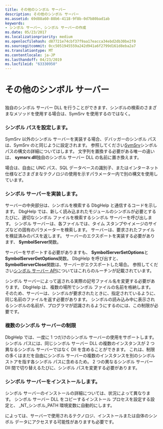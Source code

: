 ```yaml
---
title: その他のシンボル サーバー
description: その他のシンボル サーバー
ms.assetid: 69d88a60-88b6-4118-9f8b-0d7b80bad1ab
keywords:
- シンボル サーバー、シンボル サーバーの作成
ms.date: 05/23/2017
ms.localizationpriority: medium
ms.openlocfilehash: d87721e74cbf37f9aa17eacca34ebd2db30be2f0
ms.sourcegitcommit: 0cc5051945559a242d941a6f2799d161d8eba2a7
ms.translationtype: MT
ms.contentlocale: ja-JP
ms.lasthandoff: 04/23/2019
ms.locfileid: "63330950"
---
```

# <a name="other-symbol-servers"></a>その他のシンボル サーバー


## <span id="ddk_using_other_symbol_servers_dbg"></span><span id="DDK_USING_OTHER_SYMBOL_SERVERS_DBG"></span>


独自のシンボル サーバー DLL を行うことができます、シンボルの検索のさまざまなメソッドを使用する場合は、SymSrv を使用するのではなく。

### <a name="span-idsettingthesymbolpathspanspan-idsettingthesymbolpathspansetting-the-symbol-path"></a><span id="setting_the_symbol_path"></span><span id="SETTING_THE_SYMBOL_PATH"></span>シンボル パスを設定します。

SymSrv 以外のシンボル サーバーを実装する場合、デバッガーのシンボル パスは、SymSrv のと同じように設定されます。 参照してください[SymSrv](symsrv.md)シンボル パスの構文の詳細についてはします。 文字列を置換する必要がある唯一の違いは、 **symsrv.dll**独自のシンボル サーバー DLL の名前に置き換えます。

場合は、自由に UNC パス、SQL データベースの識別子、またはインターネット仕様などさまざまなテクノロジの使用を示すパラメーター内で別の構文を使用しています。

### <a name="span-idimplementingyourownsymbolserverspanspan-idimplementingyourownsymbolserverspanimplementing-your-own-symbol-server"></a><span id="implementing_your_own_symbol_server"></span><span id="IMPLEMENTING_YOUR_OWN_SYMBOL_SERVER"></span>シンボル サーバーを実装します。

サーバーの中央部分は、シンボルを検索する DbgHelp と通信するコードを示します。 DbgHelp では、新しく読み込まれたモジュールのシンボルが必要とするたびに、適切なシンボル ファイルを検索するシンボル サーバーを呼び出します。 シンボル サーバーは、各ファイルでは、タイム スタンプやイメージのサイズなどの固有のパラメーターを検索します。 サーバーは、要求されたファイルを検証済みのパスを返します。 サーバーのエクスポートを実装する必要があります、 **SymbolServer**関数。

サーバーをサポートする必要がありますも、 **SymbolServerSetOptions**と**SymbolServerGetOptions**関数。 DbgHelp を呼び出すと、 **SymbolServerClose**関数は、サーバーがエクスポートした場合。 参照してください[シンボル サーバー API](symbol-server-api.md)についてはこれらのルーチンが記載されています。

シンボル サーバーによって返される実際の記号ファイル名を変更する必要があります。 DbgHelp は、複数の場所でシンボル ファイルの名前を格納します。 そのため、サーバーは、シンボルが要求されたときに、指定されているように、同じ名前のファイルを返す必要があります。 シンボルの読み込み中に表示されるシンボルの名前が、プログラマが認識されるようにするのには、この制限が必要です。

### <a name="span-idrestrictionsonmultiplesymbolserversspanspan-idrestrictionsonmultiplesymbolserversspanrestrictions-on-multiple-symbol-servers"></a><span id="restrictions_on_multiple_symbol_servers"></span><span id="RESTRICTIONS_ON_MULTIPLE_SYMBOL_SERVERS"></span>複数のシンボル サーバーの制限

DbgHelp では、一度に 1 つだけのシンボル サーバーの使用をサポートします。 シンボル パスには、同じシンボル サーバー DLL の複数のインスタンスが 2 つ異なるシンボル サーバーではなく Dll を含めることができます。 これは、制限の多くはまだを自由にシンボル サーバーの複数のインスタンスを別のシンボル ストアを指す各シンボル パスに含めるため。 2 つの異なるシンボル サーバー Dll 間で切り替えるたびに、シンボル パスを変更する必要があります。

### <a name="span-idinstallingyoursymbolserverspanspan-idinstallingyoursymbolserverspaninstalling-your-symbol-server"></a><span id="installing_your_symbol_server"></span><span id="INSTALLING_YOUR_SYMBOL_SERVER"></span>シンボル サーバーをインストールします。

シンボル サーバーのインストールの詳細については、状況によって異なります。 シンボル サーバー DLL をコピーするインストール プロセスを設定する設定と、 \_NT\_シンボル\_PATH 環境変数に自動的にします。

によっては、サーバーで使用されるテクノロジ、インストールまたは自体のシンボル データにアクセスする可能性がありますも必要です。

 

 





